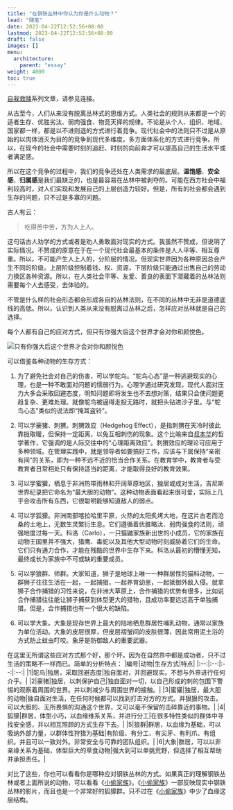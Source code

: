 ```yaml
---
title: "在钢铁丛林中你认为你是什么动物？"
lead: "随笔"
date: 2023-04-22T12:52:56+08:00
lastmod: 2023-04-22T12:52:56+08:00
draft: false
images: []
menu:
  architecture:
    parent: "essay"
weight: 4000
toc: true
---
```


[自我救赎](https://www.jianshu.com/p/4dc0ce4f233c)系列文章，请参见连接。

从古至今，人们从来没有脱离丛林式的思维方式。人类社会的规则从来都是一个的适者生存、优胜劣汰、弱肉强食、物竞天择的规律。不论是从个人、组织、地域、国家都一样，都是以不进则退的方式进行着竞争。现代社会中的法则只不过是从原始的以肉体消灭为目的的竞争到现代多维度，多方面体系化的方式进行竞争。所以，在现今的社会中需要时刻的追赶、时刻的向前奔才可以提高自己的生活水平或者满足感。

所以在这个竞争的过程中，我们的竞争还处在人类需求的最底层。**温饱感**、**安全感**、**归属感**是我们最缺乏的，也是最容易在丛林中被剥夺的。可能在西方社会中福利较高时，对人们实现和发展自己的上层创造力较好。但是，所有的社会都会遇到生存的问题，只不过是多寡的问题。

古人有云：
> 吃得苦中苦，方为人上人。

这句话古人劝学的方式或者是劝人勇敢面对现实的方式。我虽然不赞成，但说明了实际情况。不赞成的原意在于在一个现代社会最基本的条件是人人平等、相互尊重。所以，不可能产生人上人的，分阶层的情况。但现实世界因为各种原因总会产生不同的阶级。上层阶级控制着钱、权、资源，下层阶级只能通过出售自己的劳动力换区各种资源。所以，在人类社会平等、友爱、善良的表面下潜藏着的丛林法则需要每个人去感受，去体验的。

不管是什么样的社会形态都会形成各自的丛林法则，在不同的丛林中无非是道德底线的高低。所以，认识到人类从来没有脱离过丛林之后，怎样应对丛林就是自己的选择。

每个人都有自己的应对方式，但只有你强大后这个世界才会对你和颜悦色。

![只有你强大后这个世界才会对你和颜悦色](images/essay/02-01-01.webp)

可以借鉴各种动物的生存方式：
1. 为了避免社会对自己的伤害，可以学鸵鸟。“鸵鸟心态”是一种逃避现实的心理，也是一种不敢面对问题的懦弱行为。心理学通过研究发现，现代人面对压力大多会采取回避态度，明知问题即将发生也不去想对策，结果只会使问题更趋复杂、更难处理。就像鸵鸟被逼得走投无路时，就把头钻进沙子里。与“鸵鸟心态”类似的说法即“掩耳盗铃”。

2. 可以学豪猪、刺猬。刺猬效应（Hedgehog Effect），是指刺猬在天冷时彼此靠拢取暖，但保持一定距离，以免互相刺伤的现象。这个比喻来自[叔本华](https://baike.baidu.com/item/%E5%8F%94%E6%9C%AC%E5%8D%8E/224844)的哲学著作，它强调的是人际交往中的“心理距离效应”。刺猬效应的理论可应用于多种领域。在管理实践中，就是领导者如要搞好工作，应该与下属保持“亲密有间”的关系，即为一种不远不近的恰当合作关系。在教育学中，教育者与受教育者日常相处只有保持适当的距离，才能取得良好的教育效果。

3. 可以学蜜獾，栖息于非洲热带雨林和开阔草原地区，独居或成对生活，吉尼斯世界纪录把它命名为“最大胆的动物”。这种动物表面看起来很可爱，实际上几乎会攻击所有东西，它很聪明能够知道敌人的弱点。

4. 可以学狐獴。非洲南部喀拉哈里平原，火热的太阳炙烤大地，在这片古老而沧桑的土地上，无数生灵繁衍生息。它们遵循着优胜略汰、弱肉强食的法则，顽强地度过每一天。科洛（Carlo），一只猫鼬家族新出世的小成员，它的家族在动物王国里并不强大，猎鹰、毒蛇以及其他大型动物时刻威胁着它们的生命。它们只有通力合作，才能在残酷的世界中生存下来。科洛从最初的懵懂无知，最终成长为家族中不可或缺的重要成员。

5. 可以学狼群、师群。大家知道，狮子是地球上唯一一种群居性的猫科动物，一群狮子往往生活在一起，一起捕猎，一起养育幼崽，一起抵御外敌入侵。就拿狮子合作捕猎的习性来说，在非洲大草原上，合作捕猎的优势有很多，比如说合作捕猎往往能让狮子捕获到体型更大的猎物，且成功率要远远高于单独捕猎。但是，合作捕猎也有一个很大的缺陷。

6. 可以学大象。大象是现存世界上最大的陆地栖息群居性哺乳动物，通常以家族为单位活动。大象的皮层很厚，但皮层褶皱间的皮肤很薄，因此常用泥土浴的方式防止蚊虫叮咬。象牙是防御敌人的重要武器。

在这里无所谓这些应对方式那个好，那个坏。因为在自然界中都是成功者，只不过生活的策略不一样而已。简单的分析特点：
|编号|动物|生存方式|特点|
|:--:|:--:|:--:|:--:|
|1|鸵鸟|独居，采取回避态度|独自面对，并回避现实。不想与外界进行任何介乎。|
|2|豪猪|独居，以刺保护自己|独自面对一切，以自己形成的刺的包围下警惕的观察着周围的世界。并以刺减少与周围世界的接触。|
|3|蜜獾|独居，最大胆的动物|独自面对生活，在任何时候都可以找到打击对方的方式。并狠狠的攻击。可以大胆的、无所畏惧的沟通这个世界，又可以毫不保留的击碎靠近的事物。|
|4|狐獴|群居，体型小巧，以血缘维系关系，并进行分工|在很多特性类似的群体中寻找安全感，并以相互照顾的方式生存下去。|
|5|狼群|群居，以血缘为基础，可以吸纳外部力量，以群体性狩猎为基础|有阶级、有分工、有尖牙、有利爪、有组织。并且可以一致对外。非常安全与可靠的团队组织。|
|6|大象|群居，可以以非亲缘关系为基础，体型巨大的草食动物|强大到可以单挑荒野，但选择了相互帮助并承担责任。|

对比了这些，你也可以看看你是哪种应对钢铁丛林的方式。如果真正的理解钢铁丛林或者上面所说的动物，可以看看《[小偷家族](https://movie.douban.com/subject/27622447/)》。《[小偷家族](https://movie.douban.com/subject/27622447/)》一部反映现实中钢铁丛林的影片，而且也是一个非常好的狐獴群。只不过在《[小偷家族](https://movie.douban.com/subject/27622447/)》中少了血缘这层结构。
